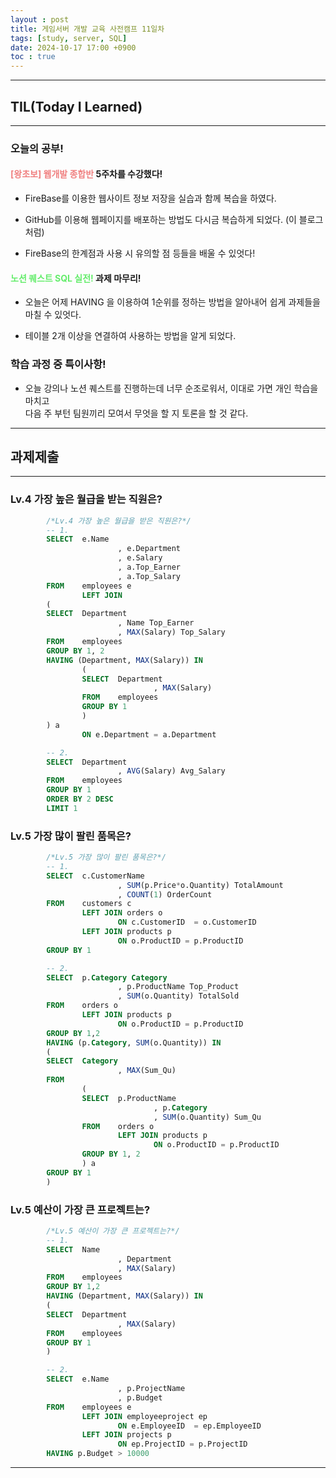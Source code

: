 ```yaml
---
layout : post
title: 게임서버 개발 교육 사전캠프 11일차
tags: [study, server, SQL]
date: 2024-10-17 17:00 +0900
toc : true
---
```


---

## TIL(Today I Learned)

---

### 오늘의 공부!

#### <span style="color : #F08080">**[왕초보] 웹개발 종합반**</span> 5주차를 수강했다!

- FireBase를 이용한 웹사이트 정보 저장을 실습과 함께 복습을 하였다.

- GitHub를 이용해 웹페이지를 배포하는 방법도 다시금 복습하게 되었다. (이 블로그 처럼)

- FireBase의 한계점과 사용 시 유의할 점 등들을 배울 수 있엇다!

#### <span style="color : #66ED6d">**노션 퀘스트 SQL 실전!**</span> 과제 마무리!

- 오늘은 어제 HAVING 을 이용하여 1순위를 정하는 방법을 알아내어 쉽게 과제들을 마칠 수 있엇다. 

- 테이블 2개 이상을 연결하여 사용하는 방법을 알게 되었다.

### 학습 과정 중 특이사항!

- 오늘 강의나 노션 퀘스트를 진행하는데 너무 순조로워서, 이대로 가면 개인 학습을 마치고  
다음 주 부턴 팀원끼리 모여서 무엇을 할 지 토론을 할 것 같다.

---

## 과제제출

---

### Lv.4 가장 높은 월급을 받는 직원은?

```sql
        /*Lv.4 가장 높은 월급을 받은 직원은?*/
        -- 1.
        SELECT 	e.Name
                        , e.Department 
                        , e.Salary 
                        , a.Top_Earner
                        , a.Top_Salary
        FROM	employees e
                LEFT JOIN 
        (
        SELECT 	Department 
                        , Name Top_Earner
                        , MAX(Salary) Top_Salary
        FROM	employees
        GROUP BY 1, 2
        HAVING (Department, MAX(Salary)) IN
                (
                SELECT	Department 
                                , MAX(Salary)
                FROM 	employees
                GROUP BY 1
                ) 
        ) a
                ON e.Department = a.Department 

        -- 2.
        SELECT	Department
                        , AVG(Salary) Avg_Salary
        FROM 	employees 
        GROUP BY 1 
        ORDER BY 2 DESC
        LIMIT 1
```

### Lv.5 가장 많이 팔린 품목은?

```sql
        /*Lv.5 가장 많이 팔린 품목은?*/
        -- 1.
        SELECT	c.CustomerName 
                        , SUM(p.Price*o.Quantity) TotalAmount
                        , COUNT(1) OrderCount
        FROM 	customers c 
                LEFT JOIN orders o 
                        ON c.CustomerID  = o.CustomerID 
                LEFT JOIN products p 
                        ON o.ProductID = p.ProductID 
        GROUP BY 1

        -- 2.
        SELECT	p.Category Category
                        , p.ProductName Top_Product 
                        , SUM(o.Quantity) TotalSold
        FROM 	orders o 
                LEFT JOIN products p 
                        ON o.ProductID = p.ProductID
        GROUP BY 1,2
        HAVING (p.Category, SUM(o.Quantity)) IN
        (
        SELECT 	Category
                        , MAX(Sum_Qu)
        FROM
                (
                SELECT	p.ProductName
                                , p.Category 
                                , SUM(o.Quantity) Sum_Qu
                FROM 	orders o 
                        LEFT JOIN products p 
                                ON o.ProductID = p.ProductID
                GROUP BY 1, 2
                ) a
        GROUP BY 1
        )
```

### Lv.5 예산이 가장 큰 프로젝트는? 

```sql
        /*Lv.5 예산이 가장 큰 프로젝트는?*/
        -- 1.
        SELECT	Name 
                        , Department 
                        , MAX(Salary)
        FROM	employees
        GROUP BY 1,2
        HAVING (Department, MAX(Salary)) IN
        (
        SELECT 	Department
                        , MAX(Salary)
        FROM	employees
        GROUP BY 1
        )

        -- 2.
        SELECT 	e.Name 
                        , p.ProjectName 
                        , p.Budget 
        FROM 	employees e 
                LEFT JOIN employeeproject ep
                        ON e.EmployeeID  = ep.EmployeeID 
                LEFT JOIN projects p
                        ON ep.ProjectID = p.ProjectID 
        HAVING p.Budget > 10000
```

---